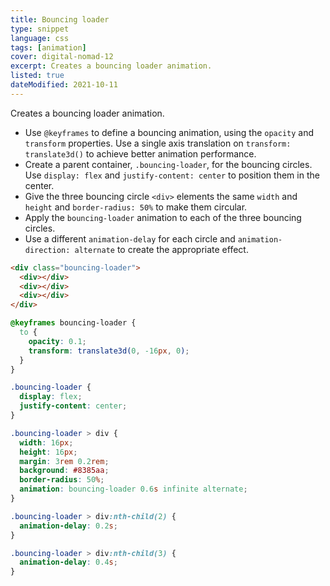 ```yaml
---
title: Bouncing loader
type: snippet
language: css
tags: [animation]
cover: digital-nomad-12
excerpt: Creates a bouncing loader animation.
listed: true
dateModified: 2021-10-11
---
```


Creates a bouncing loader animation.

- Use `@keyframes` to define a bouncing animation, using the `opacity` and `transform` properties. Use a single axis translation on `transform: translate3d()` to achieve better animation performance.
- Create a parent container, `.bouncing-loader`, for the bouncing circles. Use `display: flex` and `justify-content: center` to position them in the center.
- Give the three bouncing circle `<div>` elements the same `width` and `height` and `border-radius: 50%` to make them circular.
- Apply the `bouncing-loader` animation to each of the three bouncing circles.
- Use a different `animation-delay` for each circle and `animation-direction: alternate` to create the appropriate effect.

```html
<div class="bouncing-loader">
  <div></div>
  <div></div>
  <div></div>
</div>
```

```css
@keyframes bouncing-loader {
  to {
    opacity: 0.1;
    transform: translate3d(0, -16px, 0);
  }
}

.bouncing-loader {
  display: flex;
  justify-content: center;
}

.bouncing-loader > div {
  width: 16px;
  height: 16px;
  margin: 3rem 0.2rem;
  background: #8385aa;
  border-radius: 50%;
  animation: bouncing-loader 0.6s infinite alternate;
}

.bouncing-loader > div:nth-child(2) {
  animation-delay: 0.2s;
}

.bouncing-loader > div:nth-child(3) {
  animation-delay: 0.4s;
}
```
